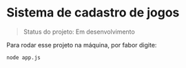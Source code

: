 # Sistema  de cadastro de jogos 

> Status do projeto: Em desenvolvimento

Para rodar esse projeto na máquina, por fabor digite:

``` 
node app.js
``` 
